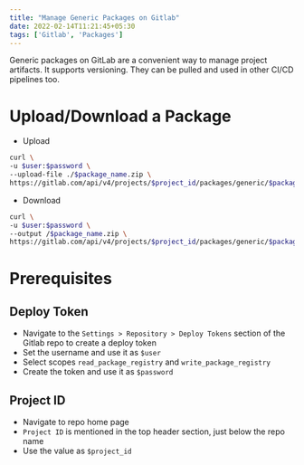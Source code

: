 ```yaml
---
title: "Manage Generic Packages on Gitlab"
date: 2022-02-14T11:21:45+05:30
tags: ['Gitlab', 'Packages']
---
```


Generic packages on GitLab are a convenient way to manage project artifacts. It supports versioning. They can be pulled and used in other CI/CD pipelines too.

# Upload/Download a Package

- Upload

```bash
curl \
-u $user:$password \
--upload-file ./$package_name.zip \
https://gitlab.com/api/v4/projects/$project_id/packages/generic/$package_name/$package_version/$package_name.zip
```
- Download

```bash
curl \
-u $user:$password \
--output /$package_name.zip \
https://gitlab.com/api/v4/projects/$project_id/packages/generic/$package_name/$package_version/$package_name.zip
```

# Prerequisites

## Deploy Token
- Navigate to the `Settings > Repository > Deploy Tokens` section of the Gitlab repo to create a deploy token
- Set the username and use it as `$user`
- Select scopes `read_package_registry` and `write_package_registry`
- Create the token and use it as `$password`

## Project ID
- Navigate to repo home page
- `Project ID` is mentioned in the top header section, just below the repo name
- Use the value as `$project_id`